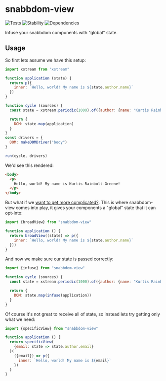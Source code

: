 # snabbdom-view

![Tests][BADGE_TRAVIS]
![Stability][BADGE_STABILITY]
![Dependencies][BADGE_DEPENDENCY]

Infuse your snabbdom components with "global" state.

## Usage

So first lets assume we have this setup:

``` javascript
import xstream from "xstream"

function application (state) {
  return p({
    inner: `Hello, world! My name is ${state.author.name}`
  })
}

function cycle (sources) {
  const state = xstream.periodic(1000).of({author: {name: "Kurtis Rainbolt-Greene"}})

  return {
    DOM: state.map(application)
  }
}
const drivers = {
  DOM: makeDOMDriver("body")
}

run(cycle, drivers)
```

We'd see this rendered:

``` html
<body>
  <p>
    Hello, world! My name is Kurtis Rainbolt-Greene!
  </p>
</body>
```

But what if we [want to get more complicated?](https://kurtis.rainbolt-greene.online/functional-view-trees-with-state.html). This is where snabbdom-view comes into play, it gives your components a "global" state that it can opt-into:

``` javascript
import {broadView} from "snabbdom-view"

function application () {
  return broadView((state) => p({
    inner: `Hello, world! My name is ${state.author.name}`
  }))
}
```

And now we make sure our state is passed correctly:

``` javascript
import {infuse} from "snabbdom-view"

function cycle (sources) {
  const state = xstream.periodic(1000).of({author: {name: "Kurtis Rainbolt-Greene"}})

  return {
    DOM: state.map(infuse(application))
  }
}
```

Of course it's not great to receive all of state, so instead lets try getting only what we need:

``` javascript
import {specificView} from "snabbdom-view"

function application () {
  return specificView(
    {email: state => state.author.email}
  )(
    ({email}) => p({
      inner: `Hello, world! My name is ${email}`
    })
  )
}
```

[BADGE_TRAVIS]: https://img.shields.io/travis/krainboltgreene/snabbdom-view.svg?maxAge=2592000&style=flat-square
[BADGE_STABILITY]: https://img.shields.io/badge/stability-strong-green.svg?maxAge=2592000&style=flat-square
[BADGE_DEPENDENCY]: https://img.shields.io/david/krainboltgreene/snabbdom-view.svg?maxAge=2592000&style=flat-square
